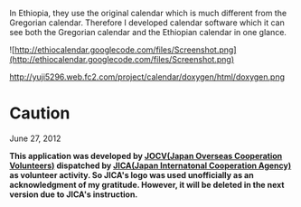 In Ethiopia, they use the original calendar which is much different from the Gregorian calendar. Therefore I developed calendar software which it can see both the Gregorian calendar and the Ethiopian calendar in one glance.

![http://ethiocalendar.googlecode.com/files/Screenshot.png](http://ethiocalendar.googlecode.com/files/Screenshot.png)

[http://yuji5296.web.fc2.com/project/calendar/doxygen/html/doxygen.png ](http://yuji5296.web.fc2.com/project/calendar/doxygen/html/)

# Caution #
June 27, 2012

**This application was developed by [JOCV(Japan Overseas Cooperation Volunteers)](http://www.jica.go.jp/english/operations/schemes/citizen/volunteers.html) dispatched by [JICA(Japan Internatonal Cooperation Agency)](http://www.jica.go.jp/english/) as volunteer activity. So JICA's logo was used unofficially as an acknowledgment of my gratitude. However, it will be deleted in the next version due to JICA's instruction.**